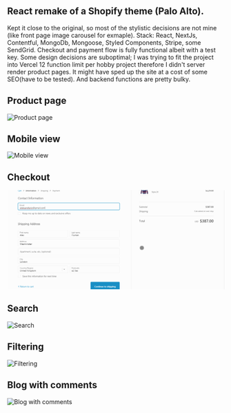 ## React remake of a Shopify theme (Palo Alto). 
Kept it close to the original, so most of the stylistic decisions are not mine (like front page image carousel for exmaple).
Stack: React, NextJs, Contentful, MongoDb, Mongoose, Styled Components, Stripe, some SendGrid. Checkout and payment flow is fully functional albeit with a test key. Some design decisions are suboptimal; I was trying to fit the project into Vercel 12 function limit per hobby project therefore I didn't server render product pages. It might have sped up the site at a cost of some SEO(have to be tested). And backend functions are pretty bulky.

## Product page
![Product page](demo/1.gif)

## Mobile view
![Mobile view](demo/1mobile.gif)

## Checkout
![Checkout](demo/2.gif)

## Search
![Search](demo/3.gif)

## Filtering
![Filtering](demo/4.gif)

## Blog with comments
![Blog with comments](demo/5.gif)

